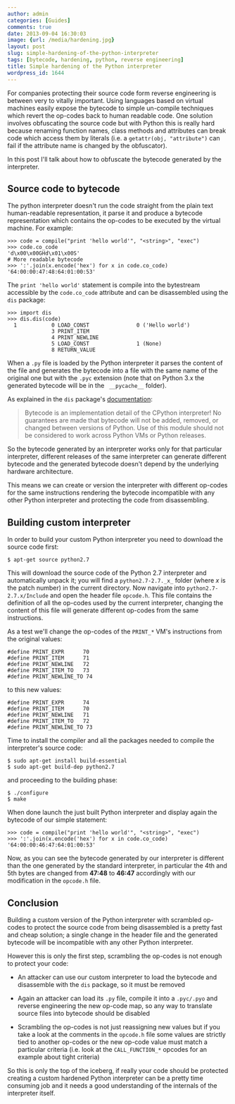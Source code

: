 ```yaml
---
author: admin
categories: [Guides]
comments: true
date: 2013-09-04 16:30:03
image: {url: /media/hardening.jpg}
layout: post
slug: simple-hardening-of-the-python-interpreter
tags: [bytecode, hardening, python, reverse engineering]
title: Simple hardening of the Python interpreter
wordpress_id: 1644
---
```


For companies protecting their source code form reverse engineering is between very to vitally important. Using languages based on virtual machines easily expose the bytecode to simple un-compile techniques which revert the op-codes back to human readable code. One solution involves obfuscating the source code but with Python this is really hard because renaming function names, class methods and attributes can break code which access them by literals (i.e. a `getattr(obj, "attribute")` can fail if the attribute name is changed by the obfuscator).

In this post I'll talk about how to obfuscate the bytecode generated by the interpreter.

<!-- more -->



## Source code to bytecode



The python interpreter doesn't run the code straight from the plain text human-readable representation, it parse it and produce a bytecode representation which contains the op-codes to be executed by the virtual machine. For example:




    >>> code = compile("print 'hello world'", "<string>", "exec")
    >>> code.co_code
    'd\x00\x00GHd\x01\x00S'
    # More readable bytecode
    >>> ':'.join(x.encode('hex') for x in code.co_code)
    '64:00:00:47:48:64:01:00:53'




The `print 'hello world'` statement is compile into the bytestream accessible by the `code.co_code` attribute and can be disassembled using the `dis` package:




    >>> import dis
    >>> dis.dis(code)
      1           0 LOAD_CONST               0 ('Hello world')
                  3 PRINT_ITEM
                  4 PRINT_NEWLINE
                  5 LOAD_CONST               1 (None)
                  8 RETURN_VALUE




When a `.py` file is loaded by the Python interpreter it parses the content of the file and generates the bytecode into a file with the same name of the original one but with the `.pyc` extension (note that on Python 3.x the generated bytecode will be in the ` __pycache__` folder).

As explained in the `dis` package's [documentation](http://docs.python.org/2/library/dis.html):



<blockquote>Bytecode is an implementation detail of the CPython interpreter! No guarantees are made that bytecode will not be added, removed, or changed between versions of Python. Use of this module should not be considered to work across Python VMs or Python releases.</blockquote>



So the bytecode generated by an interpreter works only for that particular interpreter, different releases of the same interpreter can generate different bytecode and the generated bytecode doesn't depend by the underlying hardware architecture.

This means we can create or version the interpreter with different op-codes for the same instructions rendering the bytecode incompatible with any other Python interpreter and protecting the code from disassembling.



## Building custom interpreter



In order to build your custom Python interpreter you need to download the source code first:




    $ apt-get source python2.7




This will download the source code of the Python 2.7 interpreter and automatically unpack it; you will find a `python2.7-2.7._x_` folder (where _x_ is the patch number) in the current directory. Now navigate into `python2.7-2.7.x/Include` and open the header file `opcode.h`. This file contains the definition of all the op-codes used by the current interpreter, changing the content of this file will generate different op-codes from the same instructions.

As a test we'll change the op-codes of the `PRINT_*` VM's instructions from the original values:




    #define PRINT_EXPR      70
    #define PRINT_ITEM      71
    #define PRINT_NEWLINE   72
    #define PRINT_ITEM_TO   73
    #define PRINT_NEWLINE_TO 74




to this new values:




    #define PRINT_EXPR      74
    #define PRINT_ITEM      70
    #define PRINT_NEWLINE   71
    #define PRINT_ITEM_TO   72
    #define PRINT_NEWLINE_TO 73




Time to install the compiler and all the packages needed to compile the interpreter's source code:




    $ sudo apt-get install build-essential
    $ sudo apt-get build-dep python2.7




and proceeding to the building phase:




    $ ./configure
    $ make




When done launch the just built Python interpreter and display again the bytecode of our simple statement:




    >>> code = compile("print 'hello world'", "<string>", "exec")
    >>> ':'.join(x.encode('hex') for x in code.co_code)
    '64:00:00:46:47:64:01:00:53'




Now, as you can see the bytecode generated by our interpreter is different than the one generated by the standard interpreter, in particular the 4th and 5th bytes are changed from **47:48** to **46:47** accordingly with our modification in the `opcode.h` file.



## Conclusion



Building a custom version of the Python interpreter with scrambled op-codes to protect the source code from being disassembled is a pretty fast and cheap solution; a single change in the header file and the generated bytecode will be incompatible with any other Python interpreter.

However this is only the first step, scrambling the op-codes is not enough to protect your code:





  * An attacker can use our custom interpreter to load the bytecode and disassemble with the `dis` package, so it must be removed


  * Again an attacker can load its `.py` file, compile it into a `.pyc/.pyo` and reverse engineering the new op-code map, so any way to translate source files into bytecode should be disabled


  * Scrambling the op-codes is not just reassigning new values but if you take a look at the comments in the `opcode.h` file some values are strictly tied to another op-codes or the new op-code value must match a particular criteria (i.e. look at the `CALL_FUNCTION_*` opcodes for an example about tight criteria)



So this is only the top of the iceberg, if really your code should be protected creating a custom hardened Python interpreter can be a pretty time consuming job and it needs a good understanding of the internals of the interpreter itself.

